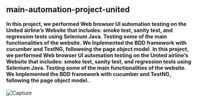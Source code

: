 ## main-automation-project-united
 **In this project, we performed Web browser UI automation testing on the United airline’s Website that includes: smoke test, sanity test, and regression tests using Selenium Java. Testing some of the main functionalities of the website. We Inplemented the BDD framework with cucumber and TestNG, followeing the page object model**.
 **In this project, we performed Web browser UI automation testing on the United airline’s Website that includes: smoke test, sanity test, and regression tests using Selenium Java. Testing some of the main functionalities of the website. We Implemented the BDD framework with cucumber and TestNG, following the page object model.**.
 <br />
 <br />
 ![Capture](https://user-images.githubusercontent.com/83489226/146300111-3dae1252-9a97-4d0c-9141-68b2e151a254.PNG)
